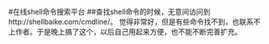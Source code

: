 #在线shell命令搜索平台
##查找shell命令的时候，无意间访问到http://shellbaike.com/cmdline/。
觉得非常好，但是有些命令找不到，也联系不上作者。于是晚上搞了这个，以后自己用起来方便，也不能不断完善扩充。
